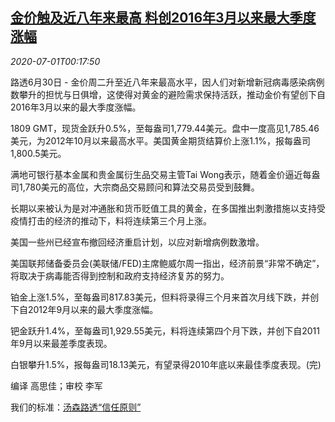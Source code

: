 <!--1593564926000-->
[金价触及近八年来最高 料创2016年3月以来最大季度涨幅](https://cn.reuters.com/article/precious-metals-0630-tues-idCNKBS2423VX)
------

<div><i>2020-07-01T00:17:50</i></div><div class="StandardArticleBody_body"><p>路透6月30日 - 金价周二升至近八年来最高水平，因人们对新增新冠病毒感染病例数攀升的担忧与日俱增，这使得对黄金的避险需求保持活跃，推动金价有望创下自2016年3月以来的最大季度涨幅。 </p><p>1809 GMT，现货金跃升0.5%，至每盎司1,779.44美元。盘中一度高见1,785.46美元，为2012年10月以来最高水平。美国黄金期货结算价上涨1.1%，报每盎司1,800.5美元。 </p><p>满地可银行基本金属和贵金属衍生品交易主管Tai Wong表示，随着金价逼近每盎司1,780美元的高位，大宗商品交易顾问和算法交易员受到鼓舞。 </p><p>长期以来被认为是对冲通胀和货币贬值工具的黄金，在多国推出刺激措施以支持受疫情打击的经济的推动下，料将连续第三个月上涨。 </p><p>美国一些州已经宣布撤回经济重启计划，以应对新增病例数激增。 </p><p>美国联邦储备委员会(美联储/FED)主席鲍威尔周一指出，经济前景“非常不确定”，将取决于病毒能否得到控制和政府支持经济复苏的努力。 </p><p>铂金上涨1.5%，至每盎司817.83美元，但料将录得三个月来首次月线下跌，并创下自2012年9月以来的最大季度涨幅。 </p><p>钯金跃升1.4%，至每盎司1,929.55美元，料将连续第四个月下跌，并创下自2011年9月以来最差季度表现。 </p><p>白银攀升1.5%，报每盎司18.13美元，有望录得2010年底以来最佳季度表现。(完)         </p><div class="Attribution_container"><div class="Attribution_attribution"><p class="Attribution_content">编译 高思佳；审校 李军</p></div></div><div class="StandardArticleBody_trustBadgeContainer"><span class="StandardArticleBody_trustBadgeTitle">我们的标准：</span><span class="trustBadgeUrl"><a href="https://www.thomsonreuters.cn/content/dam/openweb/documents/pdf/china/brochures/about-us-1.pdf">汤森路透“信任原则”</a></span></div></div>
